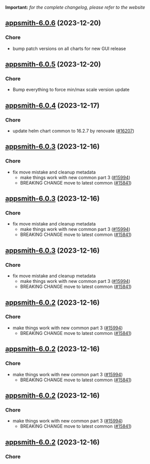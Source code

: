 **Important:**
*for the complete changelog, please refer to the website*




## [appsmith-6.0.6](https://github.com/truecharts/charts/compare/appsmith-6.0.5...appsmith-6.0.6) (2023-12-20)

### Chore

- bump patch versions on all charts for new GUI release
  
  


## [appsmith-6.0.5](https://github.com/truecharts/charts/compare/appsmith-6.0.4...appsmith-6.0.5) (2023-12-20)

### Chore

- Bump everything to force min/max scale version update
  
  


## [appsmith-6.0.4](https://github.com/truecharts/charts/compare/appsmith-6.0.3...appsmith-6.0.4) (2023-12-17)

### Chore

- update helm chart common to 16.2.7 by renovate ([#16207](https://github.com/truecharts/charts/issues/16207))
  
  


## [appsmith-6.0.3](https://github.com/truecharts/charts/compare/appsmith-5.0.37...appsmith-6.0.3) (2023-12-16)

### Chore

- fix move mistake and cleanup metadata
  - make things work with new common part 3 ([#15994](https://github.com/truecharts/charts/issues/15994))
  - BREAKING CHANGE move to latest common ([#15841](https://github.com/truecharts/charts/issues/15841))
  
  


## [appsmith-6.0.3](https://github.com/truecharts/charts/compare/appsmith-5.0.37...appsmith-6.0.3) (2023-12-16)

### Chore

- fix move mistake and cleanup metadata
  - make things work with new common part 3 ([#15994](https://github.com/truecharts/charts/issues/15994))
  - BREAKING CHANGE move to latest common ([#15841](https://github.com/truecharts/charts/issues/15841))
  
  


## [appsmith-6.0.3](https://github.com/truecharts/charts/compare/appsmith-5.0.37...appsmith-6.0.3) (2023-12-16)

### Chore

- fix move mistake and cleanup metadata
  - make things work with new common part 3 ([#15994](https://github.com/truecharts/charts/issues/15994))
  - BREAKING CHANGE move to latest common ([#15841](https://github.com/truecharts/charts/issues/15841))
  
  


## [appsmith-6.0.2](https://github.com/truecharts/charts/compare/appsmith-5.0.37...appsmith-6.0.2) (2023-12-16)

### Chore

- make things work with new common part 3 ([#15994](https://github.com/truecharts/charts/issues/15994))
  - BREAKING CHANGE move to latest common ([#15841](https://github.com/truecharts/charts/issues/15841))
  
  


## [appsmith-6.0.2](https://github.com/truecharts/charts/compare/appsmith-5.0.37...appsmith-6.0.2) (2023-12-16)

### Chore

- make things work with new common part 3 ([#15994](https://github.com/truecharts/charts/issues/15994))
  - BREAKING CHANGE move to latest common ([#15841](https://github.com/truecharts/charts/issues/15841))
  
  


## [appsmith-6.0.2](https://github.com/truecharts/charts/compare/appsmith-5.0.37...appsmith-6.0.2) (2023-12-16)

### Chore

- make things work with new common part 3 ([#15994](https://github.com/truecharts/charts/issues/15994))
  - BREAKING CHANGE move to latest common ([#15841](https://github.com/truecharts/charts/issues/15841))
  
  


## [appsmith-6.0.2](https://github.com/truecharts/charts/compare/appsmith-5.0.37...appsmith-6.0.2) (2023-12-16)

### Chore
